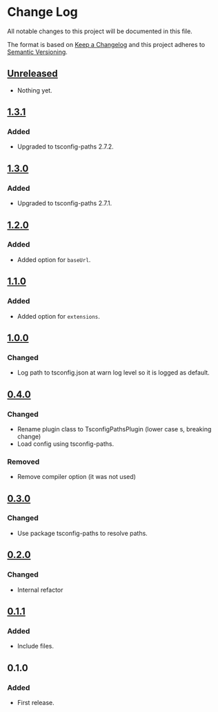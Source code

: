 # Change Log

All notable changes to this project will be documented in this file.

The format is based on [Keep a Changelog](http://keepachangelog.com/) and this
project adheres to [Semantic Versioning](http://semver.org/).

## [Unreleased]

* Nothing yet.

## [1.3.1]

### Added

* Upgraded to tsconfig-paths 2.7.2.

## [1.3.0]

### Added

* Upgraded to tsconfig-paths 2.7.1.

## [1.2.0]

### Added

* Added option for `baseUrl`.

## [1.1.0]

### Added

* Added option for `extensions`.

## [1.0.0]

### Changed

* Log path to tsconfig.json at warn log level so it is logged as default.

## [0.4.0]

### Changed

* Rename plugin class to TsconfigPathsPlugin (lower case s, breaking change)
* Load config using tsconfig-paths.

### Removed

* Remove compiler option (it was not used)

## [0.3.0]

### Changed

* Use package tsconfig-paths to resolve paths.

## [0.2.0]

### Changed

* Internal refactor

## [0.1.1]

### Added

* Include files.

## 0.1.0

### Added

* First release.

[unreleased]: https://github.com/dividab/tsconfig-paths-webpack-plugin/compare/1.3.1...master
[1.3.1]: https://github.com/dividab/tsconfig-paths-webpack-plugin/compare/1.3.0...1.3.1
[1.3.0]: https://github.com/dividab/tsconfig-paths-webpack-plugin/compare/1.2.0...1.3.0
[1.2.0]: https://github.com/dividab/tsconfig-paths-webpack-plugin/compare/1.1.0...1.2.0
[1.1.0]: https://github.com/dividab/tsconfig-paths-webpack-plugin/compare/1.0.0...1.1.0
[1.0.0]: https://github.com/dividab/tsconfig-paths-webpack-plugin/compare/0.4.0...1.0.0
[0.4.0]: https://github.com/dividab/tsconfig-paths-webpack-plugin/compare/0.3.0...0.4.0
[0.3.0]: https://github.com/dividab/tsconfig-paths-webpack-plugin/compare/0.2.0...0.3.0
[0.2.0]: https://github.com/dividab/tsconfig-paths-webpack-plugin/compare/0.1.1...0.2.0
[0.1.1]: https://github.com/dividab/tsconfig-paths-webpack-plugin/compare/0.1.0...0.1.1
